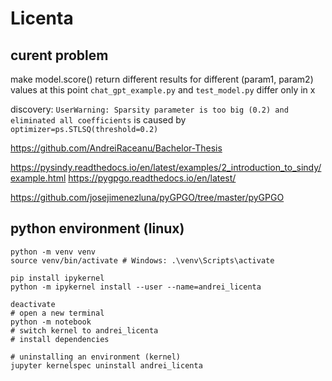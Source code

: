 # Licenta

##  curent problem
make model.score() return different results for different (param1, param2) values
at this point `chat_gpt_example.py` and `test_model.py` differ only in x

discovery: `UserWarning: Sparsity parameter is too big (0.2) and eliminated all coefficients` is caused by `optimizer=ps.STLSQ(threshold=0.2)`


https://github.com/AndreiRaceanu/Bachelor-Thesis



https://pysindy.readthedocs.io/en/latest/examples/2_introduction_to_sindy/example.html
https://pygpgo.readthedocs.io/en/latest/

https://github.com/josejimenezluna/pyGPGO/tree/master/pyGPGO

## python environment (linux)
```
python -m venv venv
source venv/bin/activate # Windows: .\venv\Scripts\activate

pip install ipykernel
python -m ipykernel install --user --name=andrei_licenta

deactivate
# open a new terminal
python -m notebook
# switch kernel to andrei_licenta
# install dependencies

# uninstalling an environment (kernel)
jupyter kernelspec uninstall andrei_licenta
```
